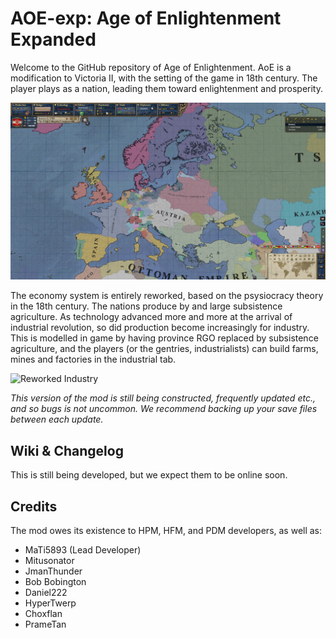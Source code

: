 # AOE-exp: Age of Enlightenment Expanded

Welcome to the GitHub repository of Age of Enlightenment. AoE is a modification to Victoria II, with the setting of the game in 18th century. 
The player plays as a nation, leading them toward enlightenment and prosperity.

![Screenshot of the game](/screenshots/20200405180947_1.1.jpg)

The economy system is entirely reworked, based on the psysiocracy theory in the 18th century. The nations produce by and large subsistence agriculture. As technology advanced more and more at the arrival of industrial revolution, so did production become increasingly for industry. This is modelled in game by having province RGO replaced by subsistence agriculture, and the players (or the gentries, industrialists) can build farms, mines and factories in the industrial tab.

![Reworked Industry](/screenshots/v2_7.bmp)

*This version of the mod is still being constructed, frequently updated etc., and so bugs is not uncommon.
We recommend backing up your save files between each update.* 

## Wiki & Changelog
This is still being developed, but we expect them to be online soon.

## Credits

The mod owes its existence to HPM, HFM, and PDM developers, as well as:

* MaTi5893 (Lead Developer)
* Mitusonator
* JmanThunder
* Bob Bobington
* Daniel222
* HyperTwerp
* Choxflan
* PrameTan
